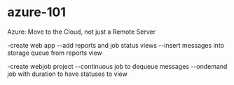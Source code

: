 # azure-101
Azure: Move to the Cloud, not just a Remote Server


-create web app
--add reports and job status views
--insert messages into storage queue from reports view

-create webjob project
--continuous job to dequeue messages
--ondemand job with duration to have statuses to view